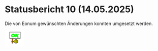 # Statusbericht 10 (14.05.2025)

Die von Eonum gewünschten Änderungen konnten umgesetzt werden.




![Ok](./img/ok.png)
